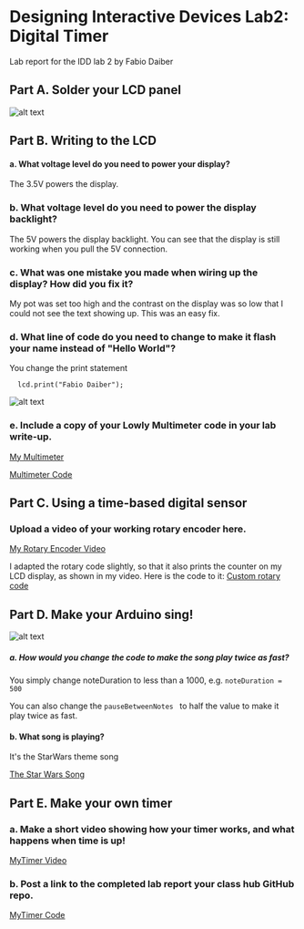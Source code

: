 # Designing Interactive Devices Lab2: Digital Timer

Lab report for the IDD lab 2 by Fabio Daiber

## Part A. Solder your LCD panel
![alt text](https://github.com/fpdaiber/IDD_Lab2/blob/master/IMG_2337.jpg)

## Part B. Writing to the LCD
#### a. What voltage level do you need to power your display?

The 3.5V powers the display.

### b. What voltage level do you need to power the display backlight?

The 5V powers the display backlight. You can see that the display is still working when you pull the 5V connection.

### c. What was one mistake you made when wiring up the display? How did you fix it?

My pot was set too high and the contrast on the display was so low that I could not see the text showing up. This was an easy fix.

### d. What line of code do you need to change to make it flash your name instead of "Hello World"?

You change the print statement
```
  lcd.print("Fabio Daiber");
````

![alt text](https://github.com/fpdaiber/IDD_Lab2/blob/master/IMG_2339.jpg)

### e. Include a copy of your Lowly Multimeter code in your lab write-up.

[My Multimeter](https://drive.google.com/open?id=1K9EHW3xyOUSyLR97CkWMqE7F06eF7VRU)

[Multimeter Code](https://github.com/fpdaiber/IDD_Lab2/blob/master/Multimeter.ino)


## Part C. Using a time-based digital sensor
### Upload a video of your working rotary encoder here.

[My Rotary Encoder Video](https://drive.google.com/open?id=16NYnVdigfccj3x3GUAWQHb7Oq5-uAKN2)

I adapted the rotary code slightly, so that it also prints the counter on my LCD display, as shown in my video. Here is the code to it:
[Custom rotary code](https://github.com/fpdaiber/IDD_Lab2/blob/master/Rotary_counter.ino)

## Part D. Make your Arduino sing!

![alt text](https://github.com/fpdaiber/IDD_Lab2/blob/master/IMG_2334.jpg)

##### a. How would you change the code to make the song play twice as fast?

You simply change noteDuration to less than a 1000, e.g. 
```noteDuration = 500 ```

You can also change the ```pauseBetweenNotes ```
to half the value to make it play twice as fast.

#### b. What song is playing?

It's the StarWars theme song

[The Star Wars Song](https://drive.google.com/open?id=1fpYqc16HcLLLSjBfXQWl9Wdv9hQbqUeq)

## Part E. Make your own timer
### a. Make a short video showing how your timer works, and what happens when time is up!

[MyTimer Video](https://drive.google.com/file/d/1Kr_iSIc0bgryJma9MOmBUzpxKavGsbQQ/view?usp=sharing)

### b. Post a link to the completed lab report your class hub GitHub repo.
[MyTimer Code](https://github.com/fpdaiber/IDD_Lab2/blob/master/Timer.ino)

